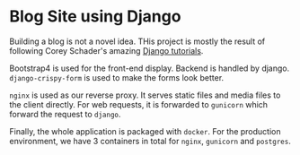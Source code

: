# Blog Site using Django

Building a blog is not a novel idea. 
THis project is mostly the result of following
Corey Schader's amazing [Django tutorials](https://www.youtube.com/playlist?list=PL-osiE80TeTtoQCKZ03TU5fNfx2UY6U4p).

Bootstrap4 is used for the front-end display. 
Backend is handled by django. `django-crispy-form` is used
to make the forms look better. 

`nginx` is used as our reverse proxy. It serves static files
and media files to the client directly. For web requests, 
it is forwarded to `gunicorn` which forward the request
to `django`.

Finally, the whole application is packaged with `docker`.
For the production environment, we have 3 containers 
in total for `nginx`, `gunicorn` and `postgres`.

